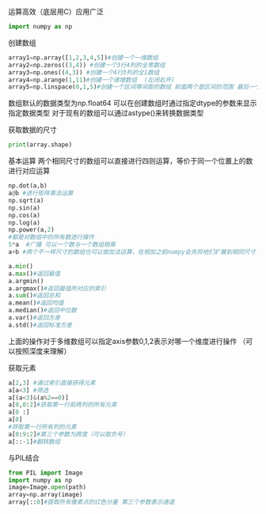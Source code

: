 运算高效（底层用C）应用广泛

```python
import numpy as np
```
创建数组
```python
array1=np.array([1,2,3,4,5])#创建一个一维数组
array2=np.zeros((3,4)) #创建一个3行4列的全零数组
array3=np.ones((4,3)) #创建一个4行3列的全1数组
array4=np.arange(1,11)#创建一个递增数组  (左闭右开)
array5=np.linspace(0,1,5)#创建一个区间等间距的数组 前面两个是区间的范围 最后一个是数组元素的个数
```
数组默认的数据类型为np.float64 可以在创建数组时通过指定dtype的参数来显示指定数据类型
对于现有的数组可以通过astype()来转换数据类型

获取数据的尺寸
```python
print(array.shape)
```

基本运算
两个相同尺寸的数组可以直接进行四则运算，等价于同一个位置上的数进行对应运算

```python
np.dot(a,b)
a@b #进行矩阵乘法运算
np.sqrt(a)
np.sin(a)
np.cos(a)
np.log(a)
np.power(a,2)
#都是对数组中的所有数进行操作
5*a  #广播 可以一个数与一个数组相乘
a+b #两个不一样尺寸的数组也可以做加法运算，在相加之前numpy会先将他们扩展到相同尺寸
```

```python
a.min()
a.max()#返回最值
a.argmin()
a.argmax()#返回最值所对应的索引
a.sum()#返回总和
a.mean()#返回均值
a.median()#返回中位数
a.var()#返回方差
a.std()#返回标准方差
```
上面的操作对于多维数组可以指定axis参数0,1,2表示对哪一个维度进行操作
（可以按照深度来理解）

获取元素
```python
a[2,3] #通过索引直接获得元素
a[a<3] #筛选
a[(a<3)&(a%2==0)]
a[0,0:2]#获取第一行前两列的所有元素
a[0 :]
a[0]
#获取第一行所有列的元素
a[0:9:2]#第三个参数为跨度（可以取负号）
a[::-1]#翻转数组
```

与PIL结合
```python
from PIL import Image
import numpy as np
image=Image.open(path)
array=np.array(image)
array[::0]#提取所有像素点的红色分量 第三个参数表示通道
```